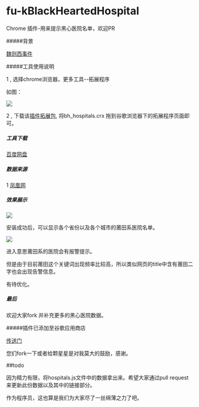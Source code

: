 # fu-kBlackHeartedHospital
Chrome 插件-用来提示黑心医院名单，欢迎PR

#####背景

[魏则西事件](http://baike.baidu.com/link?url=u47u_wWXEdf6qCmo76pMZQPKr7bjH-o0PQNJaHjmvSaJ2inKLaCub7IJNtx1T2i3QJe6ZnKeITgKFNLRQTaZI5jjwwAtudi6n3QAXhgsZd-JKkmkrMND7n_4LfkAWDIn6fOCPzCE0fnJsvXCZstpnKNaygq-sxAT62mzo4HYZ1dYdaxj-IOmlJSRe3DlZGKjdfCdfLW__CpDEI1t_S6Rya)

#####工具使用说明 

1 , 选择chrome浏览器，更多工具--拓展程序

   如图：

   ![](http://ac-a5zjlnxg.clouddn.com/c599120bdff514bb.png)

2 , 下载该[插件拓展包](https://github.com/Pearyman/fu-kBlackHeartedHospital),
    将bh_hospitals.crx 拖到谷歌浏览器下的拓展程序页面即可。


##### 工具下载

[百度网盘](http://pan.baidu.com/s/1hsoAcCW)


##### 数据来源

1 [凤凰网](http://news.ifeng.com/mainland/special/ptxyy/)

##### 效果展示

![](http://ac-a5zjlnxg.clouddn.com/d73782aab07019aa.png)

安装成功后，可以显示各个省份以及各个城市的莆田系医院名单。

![](http://ac-a5zjlnxg.clouddn.com/daa35734f88d7893.png)

进入意思莆田系的医院会有报警提示。

但是由于目前莆田这个关键词出现频率比较高，所以类似网页的title中含有莆田二字也会出现告警信息。

有待优化。

##### 最后

欢迎大家fork 并补充更多的黑心医院数据。




#####插件已添加至谷歌应用商店

[传送门](https://chrome.google.com/webstore/detail/bhhospitals/ieogbmijfpmdlkdifblkcgomfmonmfbc?hl=zh-CN)






您们fork一下或者给颗星星是对我莫大的鼓励，感谢。



##todo

因为精力有限，将hospitals.js文件中的数据拿出来。希望大家通过pull request 来更新此份数据以及其中的链接部分。

作为程序员，这也算是我们为大家尽了一丝绵薄之力了吧。

